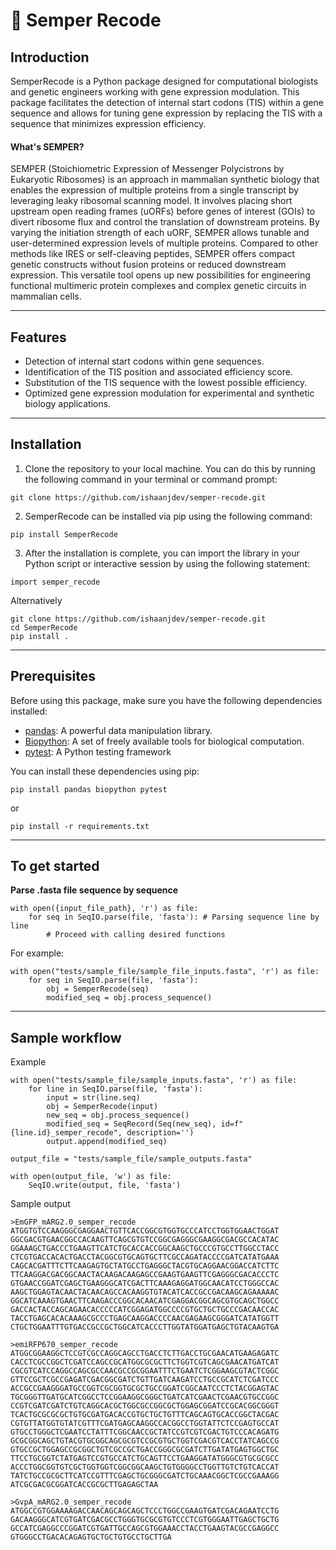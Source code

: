 # 🔬 Semper Recode

## Introduction

SemperRecode is a Python package designed for computational biologists and genetic engineers working with gene expression modulation. This package facilitates the detection of internal start codons (TIS) within a gene sequence and allows for tuning gene expression by replacing the TIS with a sequence that minimizes expression efficiency.

#### What's SEMPER?
SEMPER (Stoichiometric Expression of Messenger Polycistrons by Eukaryotic Ribosomes) is an approach in mammalian synthetic biology that enables the expression of multiple proteins from a single transcript by leveraging leaky ribosomal scanning model. It involves placing short upstream open reading frames (uORFs) before genes of interest (GOIs) to divert ribosome flux and control the translation of downstream proteins. By varying the initiation strength of each uORF, SEMPER allows tunable and user-determined expression levels of multiple proteins. Compared to other methods like IRES or self-cleaving peptides, SEMPER offers compact genetic constructs without fusion proteins or reduced downstream expression. This versatile tool opens up new possibilities for engineering functional multimeric protein complexes and complex genetic circuits in mammalian cells.

****

## Features

- Detection of internal start codons within gene sequences.
- Identification of the TIS position and associated efficiency score.
- Substitution of the TIS sequence with the lowest possible efficiency.
- Optimized gene expression modulation for experimental and synthetic biology applications.

****

## Installation

1. Clone the repository to your local machine. You can do this by running the following command in your terminal or command prompt:

```shell
git clone https://github.com/ishaanjdev/semper-recode.git
```

2. SemperRecode can be installed via pip using the following command:

```shell
pip install SemperRecode
```

3. After the installation is complete, you can import the library in your Python script or interactive session by using the following statement:

```shell
import semper_recode
```

Alternatively

```shell
git clone https://github.com/ishaanjdev/semper-recode.git
cd SemperRecode
pip install .
```

****

## Prerequisites

Before using this package, make sure you have the following dependencies installed:

- [pandas](https://pandas.pydata.org/): A powerful data manipulation library.
- [Biopython](https://biopython.org/): A set of freely available tools for biological computation.
- [pytest](https://docs.pytest.org/): A Python testing framework

You can install these dependencies using pip:

```shell
pip install pandas biopython pytest
```

or

```shell
pip install -r requirements.txt
```

***

## To get started
**Parse .fasta file sequence by sequence**

```shell
with open({input_file_path}, 'r') as file:
    for seq in SeqIO.parse(file, 'fasta'): # Parsing sequence line by line
        # Proceed with calling desired functions
```

For example:
```shell
with open("tests/sample_file/sample_file_inputs.fasta", 'r') as file:
    for seq in SeqIO.parse(file, 'fasta'):
        obj = SemperRecode(seq)
        modified_seq = obj.process_sequence()
```
****

## Sample workflow

Example 
```shell
with open("tests/sample_file/sample_inputs.fasta", 'r') as file:
    for line in SeqIO.parse(file, 'fasta'):
        input = str(line.seq)
        obj = SemperRecode(input)
        new_seq = obj.process_sequence()
        modified_seq = SeqRecord(Seq(new_seq), id=f"{line.id}_semper_recode", description='')
        output.append(modified_seq)

output_file = "tests/sample_file/sample_outputs.fasta"

with open(output_file, 'w') as file:
    SeqIO.write(output, file, 'fasta')
```

Sample output
```shell
>EmGFP_mARG2.0_semper_recode
ATGGTGTCCAAGGGCGAGGAACTGTTCACCGGCGTGGTGCCCATCCTGGTGGAACTGGAT
GGCGACGTGAACGGCCACAAGTTCAGCGTGTCCGGCGAGGGCGAAGGCGACGCCACATAC
GGAAAGCTGACCCTGAAGTTCATCTGCACCACCGGCAAGCTGCCCGTGCCTTGGCCTACC
CTCGTGACCACACTGACCTACGGCGTGCAGTGCTTCGCCAGATACCCCGATCATATGAAA
CAGCACGATTTCTTCAAGAGTGCTATGCCTGAGGGCTACGTGCAGGAACGGACCATCTTC
TTCAAGGACGACGGCAACTACAAGACAAGAGCCGAAGTGAAGTTCGAGGGCGACACCCTC
GTGAACCGGATCGAGCTGAAGGGCATCGACTTCAAAGAGGATGGCAACATCCTGGGCCAC
AAGCTGGAGTACAACTACAACAGCCACAAGGTGTACATCACCGCCGACAAGCAGAAAAAC
GGCATCAAAGTGAACTTCAAGACCCGGCACAACATCGAGGACGGCAGCGTGCAGCTGGCC
GACCACTACCAGCAGAACACCCCCATCGGAGATGGCCCCGTGCTGCTGCCCGACAACCAC
TACCTGAGCACACAAAGCGCCCTGAGCAAGGACCCCAACGAGAAGCGGGATCATATGGTT
CTGCTGGAATTTGTGACCGCCGCTGGCATCACCCTTGGTATGGATGAGCTGTACAAGTGA

>emiRFP670_semper_recode
ATGGCGGAAGGCTCCGTCGCCAGGCAGCCTGACCTCTTGACCTGCGAACATGAAGAGATC
CACCTCGCCGGCTCGATCCAGCCGCATGGCGCGCTTCTGGTCGTCAGCGAACATGATCAT
CGCGTCATCCAGGCCAGCGCCAACGCCGCGGAATTTCTGAATCTCGGAAGCGTACTCGGC
GTTCCGCTCGCCGAGATCGACGGCGATCTGTTGATCAAGATCCTGCCGCATCTCGATCCC
ACCGCCGAAGGGATGCCGGTCGCGGTGCGCTGCCGGATCGGCAATCCCTCTACGGAGTAC
TGCGGGTTGATGCATCGGCCTCCGGAAGGCGGGCTGATCATCGAACTCGAACGTGCCGGC
CCGTCGATCGATCTGTCAGGCACGCTGGCGCCGGCGCTGGAGCGGATCCGCACGGCGGGT
TCACTGCGCGCGCTGTGCGATGACACCGTGCTGCTGTTTCAGCAGTGCACCGGCTACGAC
CGTGTTATGGTGTATCGTTTCGATGAGCAAGGCCACGGCCTGGTATTCTCCGAGTGCCAT
GTGCCTGGGCTCGAATCCTATTTCGGCAACCGCTATCCGTCGTCGACTGTCCCACAGATG
GCGCGGCAGCTGTACGTGCGGCAGCGCGTCCGCGTGCTGGTCGACGTCACCTATCAGCCG
GTGCCGCTGGAGCCGCGGCTGTCGCCGCTGACCGGGCGCGATCTTGATATGAGTGGCTGC
TTCCTGCGGTCTATGAGTCCGTGCCATCTGCAGTTCCTGAAGGATATGGGCGTGCGCGCC
ACCCTGGCGGTGTCGCTGGTGGTCGGCGGCAAGCTGTGGGGCCTGGTTGTCTGTCACCAT
TATCTGCCGCGCTTCATCCGTTTCGAGCTGCGGGCGATCTGCAAACGGCTCGCCGAAAGG
ATCGCGACGCGGATCACCGCGCTTGAGAGCTAA

>GvpA_mARG2.0_semper_recode
ATGGCCGTGGAAAAGACCAACAGCAGCAGCTCCCTGGCCGAAGTGATCGACAGAATCCTG
GACAAGGGCATCGTGATCGACGCCTGGGTGCGCGTGTCCCTCGTGGGAATTGAGCTGCTG
GCCATCGAGGCCCGGATCGTGATTGCCAGCGTGGAAACCTACCTGAAGTACGCCGAGGCC
GTGGGCCTGACACAGAGTGCTGCTGTGCCTGCTTGA
```